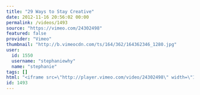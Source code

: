 ```yaml
---
title: "29 Ways to Stay Creative"
date: 2012-11-16 20:56:02 00:00
permalink: /videos/1493
source: "https://vimeo.com/24302498"
featured: false
provider: "Vimeo"
thumbnail: "http://b.vimeocdn.com/ts/164/362/164362346_1280.jpg"
user:
  id: 1550
  username: "stephaniewhy"
  name: "stephanie"
tags: []
html: "<iframe src=\"http://player.vimeo.com/video/24302498\" width=\"1280\" height=\"720\" frameborder=\"0\" webkitAllowFullScreen mozallowfullscreen allowFullScreen></iframe>"
id: 1493
---
```


